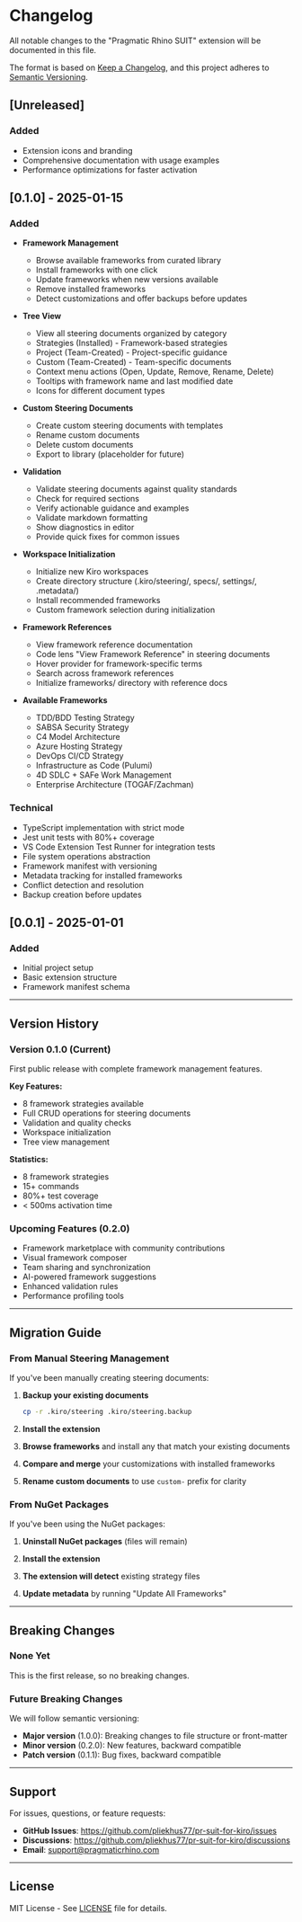 # Changelog

All notable changes to the "Pragmatic Rhino SUIT" extension will be documented in this file.

The format is based on [Keep a Changelog](https://keepachangelog.com/en/1.0.0/),
and this project adheres to [Semantic Versioning](https://semver.org/spec/v2.0.0.html).

## [Unreleased]

### Added
- Extension icons and branding
- Comprehensive documentation with usage examples
- Performance optimizations for faster activation

## [0.1.0] - 2025-01-15

### Added
- **Framework Management**
  - Browse available frameworks from curated library
  - Install frameworks with one click
  - Update frameworks when new versions available
  - Remove installed frameworks
  - Detect customizations and offer backups before updates

- **Tree View**
  - View all steering documents organized by category
  - Strategies (Installed) - Framework-based strategies
  - Project (Team-Created) - Project-specific guidance
  - Custom (Team-Created) - Team-specific documents
  - Context menu actions (Open, Update, Remove, Rename, Delete)
  - Tooltips with framework name and last modified date
  - Icons for different document types

- **Custom Steering Documents**
  - Create custom steering documents with templates
  - Rename custom documents
  - Delete custom documents
  - Export to library (placeholder for future)

- **Validation**
  - Validate steering documents against quality standards
  - Check for required sections
  - Verify actionable guidance and examples
  - Validate markdown formatting
  - Show diagnostics in editor
  - Provide quick fixes for common issues

- **Workspace Initialization**
  - Initialize new Kiro workspaces
  - Create directory structure (.kiro/steering/, specs/, settings/, .metadata/)
  - Install recommended frameworks
  - Custom framework selection during initialization

- **Framework References**
  - View framework reference documentation
  - Code lens "View Framework Reference" in steering documents
  - Hover provider for framework-specific terms
  - Search across framework references
  - Initialize frameworks/ directory with reference docs

- **Available Frameworks**
  - TDD/BDD Testing Strategy
  - SABSA Security Strategy
  - C4 Model Architecture
  - Azure Hosting Strategy
  - DevOps CI/CD Strategy
  - Infrastructure as Code (Pulumi)
  - 4D SDLC + SAFe Work Management
  - Enterprise Architecture (TOGAF/Zachman)

### Technical
- TypeScript implementation with strict mode
- Jest unit tests with 80%+ coverage
- VS Code Extension Test Runner for integration tests
- File system operations abstraction
- Framework manifest with versioning
- Metadata tracking for installed frameworks
- Conflict detection and resolution
- Backup creation before updates

## [0.0.1] - 2025-01-01

### Added
- Initial project setup
- Basic extension structure
- Framework manifest schema

---

## Version History

### Version 0.1.0 (Current)
First public release with complete framework management features.

**Key Features:**
- 8 framework strategies available
- Full CRUD operations for steering documents
- Validation and quality checks
- Workspace initialization
- Tree view management

**Statistics:**
- 8 framework strategies
- 15+ commands
- 80%+ test coverage
- < 500ms activation time

### Upcoming Features (0.2.0)
- Framework marketplace with community contributions
- Visual framework composer
- Team sharing and synchronization
- AI-powered framework suggestions
- Enhanced validation rules
- Performance profiling tools

---

## Migration Guide

### From Manual Steering Management

If you've been manually creating steering documents:

1. **Backup your existing documents**
   ```bash
   cp -r .kiro/steering .kiro/steering.backup
   ```

2. **Install the extension**

3. **Browse frameworks** and install any that match your existing documents

4. **Compare and merge** your customizations with installed frameworks

5. **Rename custom documents** to use `custom-` prefix for clarity

### From NuGet Packages

If you've been using the NuGet packages:

1. **Uninstall NuGet packages** (files will remain)

2. **Install the extension**

3. **The extension will detect** existing strategy files

4. **Update metadata** by running "Update All Frameworks"

---

## Breaking Changes

### None Yet
This is the first release, so no breaking changes.

### Future Breaking Changes
We will follow semantic versioning:
- **Major version** (1.0.0): Breaking changes to file structure or front-matter
- **Minor version** (0.2.0): New features, backward compatible
- **Patch version** (0.1.1): Bug fixes, backward compatible

---

## Support

For issues, questions, or feature requests:
- **GitHub Issues**: https://github.com/pliekhus77/pr-suit-for-kiro/issues
- **Discussions**: https://github.com/pliekhus77/pr-suit-for-kiro/discussions
- **Email**: support@pragmaticrhino.com

---

## License

MIT License - See [LICENSE](LICENSE) file for details.
